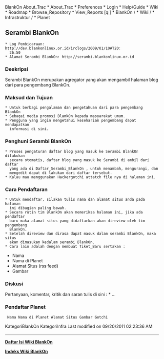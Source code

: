    BlankOn
 About_Trac
    * About_Trac
    * Preferences
    * Login
    * Help/Guide
    * Wiki
    * Roadmap
    * Browse_Repository
    * View_Reports
[q                 ]
    * BlankOn  /
    * Wiki  /
    * Infrastruktur  /
    * Planet
## Serambi BlankOn
    * Log Pembicaraan: ​http://dev.blankonlinux.or.id/irclogs/2009/01/10#T20:
      26:50
    * Alamat Serambi BlankOn: ​http://serambi.blankonlinux.or.id
### Deskripsi
Serambi BlankOn merupakan agregator yang akan mengambil halaman blog dari para
pengembang BlankOn.
### Maksud dan Tujuan
    * Untuk berbagi pengalaman dan pengetahuan dari para pengembang BlankOn
    * Sebagai media promosi BlankOn kepada masyarakat umum.
    * Pengguna yang ingin mengetahui keseharian pengembang dapat mendapatkan
      informasi di sini.
### Penghuni Serambi BlankOn
    * Proses pengaturan daftar blog yang masuk ke Serambi BlankOn dilakukan
      secara otomatis, daftar blog yang masuk ke Serambi di ambil dari daftar
      yang ada di ​Daftar_Serambi_BlankOn , untuk menambah, mengurangi, dan
      mengedit dapat di lakukan dari daftar tersebut.
    * Kalau mau menggunakan Hackergotchi attatch file nya di halaman ini.
### Cara Pendaftaran
    * Untuk mendaftar, silakan tulis nama dan alamat situs anda pada halaman
      ini dibagian paling bawah.
    * Secara rutin tim BlankOn akan memeriksa halaman ini, jika ada pendaftar
      baru maka alamat situs yang didaftarkan akan direview oleh tim pengembang
      BlankOn.
    * Setelah direview dan dirasa dapat masuk dalam serambi BlankOn, maka situs
      akan dimasukan kedalam serambi BlankOn.
    * Cara lain adalah dengan membuat ​Tiket_Baru sertakan :
 * Nama
 * Nama di Planet
 * Alamat Situs (rss feed)
 * Gambar
### Diskusi
Pertanyaan, komentar, kritik dan saran tulis di sini :
    * ...
### Pendaftar Planet
     Nama Nama di Planet Alamat Situs Gambar Gotchi
KategoriBlankOn KategoriInfra
Last modified on 09/20/2011 02:23:36 AM
#### 
    
 
 
 
 
 
---
[**Daftar Isi Wiki BlankOn**](/DaftarIsi/README.md)
 
[**Indeks Wiki BlankOn**](/Indeks.md)
